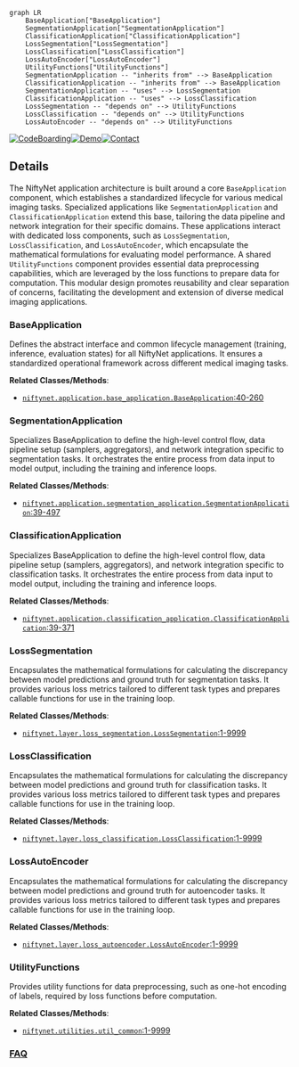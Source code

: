 ```mermaid
graph LR
    BaseApplication["BaseApplication"]
    SegmentationApplication["SegmentationApplication"]
    ClassificationApplication["ClassificationApplication"]
    LossSegmentation["LossSegmentation"]
    LossClassification["LossClassification"]
    LossAutoEncoder["LossAutoEncoder"]
    UtilityFunctions["UtilityFunctions"]
    SegmentationApplication -- "inherits from" --> BaseApplication
    ClassificationApplication -- "inherits from" --> BaseApplication
    SegmentationApplication -- "uses" --> LossSegmentation
    ClassificationApplication -- "uses" --> LossClassification
    LossSegmentation -- "depends on" --> UtilityFunctions
    LossClassification -- "depends on" --> UtilityFunctions
    LossAutoEncoder -- "depends on" --> UtilityFunctions
```

[![CodeBoarding](https://img.shields.io/badge/Generated%20by-CodeBoarding-9cf?style=flat-square)](https://github.com/CodeBoarding/CodeBoarding)[![Demo](https://img.shields.io/badge/Try%20our-Demo-blue?style=flat-square)](https://www.codeboarding.org/demo)[![Contact](https://img.shields.io/badge/Contact%20us%20-%20contact@codeboarding.org-lightgrey?style=flat-square)](mailto:contact@codeboarding.org)

## Details

The NiftyNet application architecture is built around a core `BaseApplication` component, which establishes a standardized lifecycle for various medical imaging tasks. Specialized applications like `SegmentationApplication` and `ClassificationApplication` extend this base, tailoring the data pipeline and network integration for their specific domains. These applications interact with dedicated loss components, such as `LossSegmentation`, `LossClassification`, and `LossAutoEncoder`, which encapsulate the mathematical formulations for evaluating model performance. A shared `UtilityFunctions` component provides essential data preprocessing capabilities, which are leveraged by the loss functions to prepare data for computation. This modular design promotes reusability and clear separation of concerns, facilitating the development and extension of diverse medical imaging applications.

### BaseApplication
Defines the abstract interface and common lifecycle management (training, inference, evaluation states) for all NiftyNet applications. It ensures a standardized operational framework across different medical imaging tasks.


**Related Classes/Methods**:

- <a href="https://github.com/NifTK/NiftyNet/blob/dev/niftynet/application/base_application.py#L40-L260" target="_blank" rel="noopener noreferrer">`niftynet.application.base_application.BaseApplication`:40-260</a>


### SegmentationApplication
Specializes BaseApplication to define the high-level control flow, data pipeline setup (samplers, aggregators), and network integration specific to segmentation tasks. It orchestrates the entire process from data input to model output, including the training and inference loops.


**Related Classes/Methods**:

- <a href="https://github.com/NifTK/NiftyNet/blob/dev/niftynet/application/segmentation_application.py#L39-L497" target="_blank" rel="noopener noreferrer">`niftynet.application.segmentation_application.SegmentationApplication`:39-497</a>


### ClassificationApplication
Specializes BaseApplication to define the high-level control flow, data pipeline setup (samplers, aggregators), and network integration specific to classification tasks. It orchestrates the entire process from data input to model output, including the training and inference loops.


**Related Classes/Methods**:

- <a href="https://github.com/NifTK/NiftyNet/blob/dev/niftynet/application/classification_application.py#L39-L371" target="_blank" rel="noopener noreferrer">`niftynet.application.classification_application.ClassificationApplication`:39-371</a>


### LossSegmentation
Encapsulates the mathematical formulations for calculating the discrepancy between model predictions and ground truth for segmentation tasks. It provides various loss metrics tailored to different task types and prepares callable functions for use in the training loop.


**Related Classes/Methods**:

- <a href="https://github.com/NifTK/NiftyNet/blob/dev/niftynet/layer/loss_segmentation.py#L1-L9999" target="_blank" rel="noopener noreferrer">`niftynet.layer.loss_segmentation.LossSegmentation`:1-9999</a>


### LossClassification
Encapsulates the mathematical formulations for calculating the discrepancy between model predictions and ground truth for classification tasks. It provides various loss metrics tailored to different task types and prepares callable functions for use in the training loop.


**Related Classes/Methods**:

- <a href="https://github.com/NifTK/NiftyNet/blob/dev/niftynet/layer/loss_classification.py#L1-L9999" target="_blank" rel="noopener noreferrer">`niftynet.layer.loss_classification.LossClassification`:1-9999</a>


### LossAutoEncoder
Encapsulates the mathematical formulations for calculating the discrepancy between model predictions and ground truth for autoencoder tasks. It provides various loss metrics tailored to different task types and prepares callable functions for use in the training loop.


**Related Classes/Methods**:

- <a href="https://github.com/NifTK/NiftyNet/blob/dev/niftynet/layer/loss_autoencoder.py#L1-L9999" target="_blank" rel="noopener noreferrer">`niftynet.layer.loss_autoencoder.LossAutoEncoder`:1-9999</a>


### UtilityFunctions
Provides utility functions for data preprocessing, such as one-hot encoding of labels, required by loss functions before computation.


**Related Classes/Methods**:

- <a href="https://github.com/NifTK/NiftyNet/blob/dev/niftynet/utilities/util_common.py#L1-L9999" target="_blank" rel="noopener noreferrer">`niftynet.utilities.util_common`:1-9999</a>




### [FAQ](https://github.com/CodeBoarding/GeneratedOnBoardings/tree/main?tab=readme-ov-file#faq)